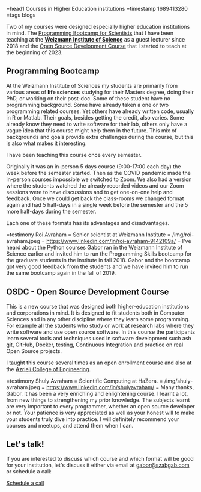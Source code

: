=head1 Courses in Higher Education institutions
=timestamp 1689413280
=tags blogs

Two of my courses were designed especially higher education institutions in mind. The [Programming Bootcamp for Scientists](https://code-maven.com/courses/bootcamp-for-scientists)
that I have been teaching at the **[Weizmann Institute of Science](https://www.weizmann.ac.il/)** as a guest lecturer since 2018 and the [Open Source Development Course](https://osdc.code-maven.com/course) that I started to teach at the beginning of 2023.

## Programming Bootcamp

At the Weizmann Institute of Sciences my students are primarily from various areas of **life sciences** studying for their Masters degree, doing their PhD, or working on their post-doc. Some of these student have no programming background. Some have already taken a one or two programming related courses. Yet others have already written code, usually in R or Matlab. Their goals, besides getting the credit, also varies. Some already know they need to write software for their lab, others only have a vague idea that this course might help them in the future.
This mix of backgrounds and goals provide extra challenges during the course, but this is also what makes it interesting.

I have been teaching this course once every semester.

Originally it was an in-person 5 days course (9:00-17:00 each day) the week before the semester started. Then as the COVID pandemic made the in-person courses impossible we switched to Zoom.
We also had a version where the students watched the already recorded videos and our Zoom sessions were to have discussions and to get one-on-one help and feedback.
Once we could get back the class-rooms we changed format again and had 5 half-days in a single week before the semester and the 5 more half-days during the semester.

Each one of these formats has its advantages and disadvantages.

=testimony Roi Avraham  = Senior scientist at Weizmann Institute = /img/roi-avraham.jpeg = https://www.linkedin.com/in/roi-avraham-9142109a/ = I've heard about the Python courses Gabor ran in the Weizmann Institute of Science earlier and invited him to run the Programming Skills bootcamp for the graduate students in the institute in fall 2018. Gabor and the bootcamp got very good feedback from the students and we have invited him to run the same bootcamp again in the fall of 2019.

## OSDC - Open Source Development Course

This is a new course that was designed both higher-education institutions and corporations in mind. It is designed to fit students both in Computer Sciences and in any other discipline where they learn some programming. For example all the students who study or work at research labs where they write software and use open source software. In this course the participants learn several tools and techniques used in software development such ash git, GitHub, Docker, testing, Continuous Integration and practice on real Open Source projects.

I taught this course several times as an open enrollment course and also at the [Azrieli College of Engineering](https://www.jce.ac.il/en/).

=testimony Shuly Avraham = Scientific Computing at HaZera. = /img/shuly-avraham.jpeg = https://www.linkedin.com/in/shulyavraham/ = Many thanks, Gabor. It has been a very enriching and enlightening course. I learnt a lot, from new things to strengthening my prior knowledge. The subjects learnt are very important to every programmer, whether an open source developer or not. Your patience is very appreciated as well as your honest will to make your students truly dive into practice. I will definitely recommend your courses and meetups, and attend them when I can.

## Let's talk!

If you are interested to discuss which course and which format will be good for your institution, let's discuss it either via email at [gabor@szabgab.com](mailto:gabor@szabgab.com) or schedule a call:

<a class="button is-primary" href="https://calendly.com/szabgab/training">Schedule a call</a>

